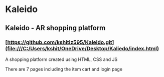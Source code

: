# Kaleido
## Kaleido - AR shopping platform
### [https://github.com/kshitiz595/Kaleido.git](file:///C:/Users/kshit/OneDrive/Desktop/Kaliedo/index.html)
A shopping platform created using HTML, CSS and JS

There are 7 pages including the item cart and login page

